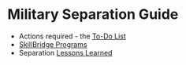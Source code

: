 # Military Separation Guide
- Actions required - the [To-Do List](./To-Do.md)
- [SkillBridge Programs](./SkillBridge/Skillbridge.md)
- Separation [Lessons Learned](./Lessons%20Learned.md)
